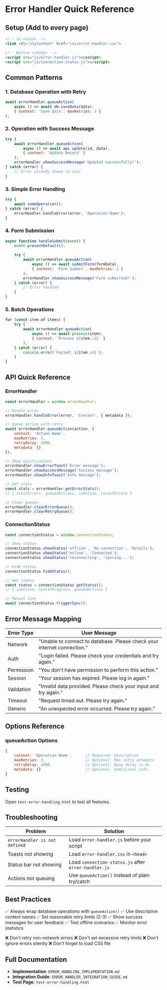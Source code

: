 # Error Handler Quick Reference

## Setup (Add to every page)

```html
<!-- In <head> -->
<link rel="stylesheet" href="css/error-handler.css">

<!-- Before </body> -->
<script src="js/error-handler.js"></script>
<script src="js/connection-status.js"></script>
```

## Common Patterns

### 1. Database Operation with Retry
```javascript
await errorHandler.queueAction(
    async () => await db.saveData(data),
    { context: 'Save Data', maxRetries: 3 }
);
```

### 2. Operation with Success Message
```javascript
try {
    await errorHandler.queueAction(
        async () => await api.update(id, data),
        { context: 'Update Record' }
    );
    errorHandler.showSuccessMessage('Updated successfully!');
} catch (error) {
    // Error already shown to user
}
```

### 3. Simple Error Handling
```javascript
try {
    await someOperation();
} catch (error) {
    errorHandler.handleError(error, 'Operation Name');
}
```

### 4. Form Submission
```javascript
async function handleSubmit(event) {
    event.preventDefault();
    
    try {
        await errorHandler.queueAction(
            async () => await submitForm(formData),
            { context: 'Form Submit', maxRetries: 2 }
        );
        errorHandler.showSuccessMessage('Form submitted!');
    } catch (error) {
        // Error handled
    }
}
```

### 5. Batch Operations
```javascript
for (const item of items) {
    try {
        await errorHandler.queueAction(
            async () => await process(item),
            { context: `Process ${item.id}` }
        );
    } catch (error) {
        console.error(`Failed: ${item.id}`);
    }
}
```

## API Quick Reference

### ErrorHandler
```javascript
const errorHandler = window.errorHandler;

// Handle error
errorHandler.handleError(error, 'Context', { metadata });

// Queue action with retry
await errorHandler.queueAction(action, {
    context: 'Action Name',
    maxRetries: 3,
    retryDelay: 2000,
    metadata: {}
});

// Show notifications
errorHandler.showErrorToast('Error message');
errorHandler.showSuccessMessage('Success message');
errorHandler.showInfoToast('Info message');

// Get stats
const stats = errorHandler.getErrorStats();
// { totalErrors, queuedActions, isOnline, recentErrors }

// Clear queues
errorHandler.clearErrorQueue();
errorHandler.clearRetryQueue();
```

### ConnectionStatus
```javascript
const connectionStatus = window.connectionStatus;

// Show status
connectionStatus.showStatus('offline', 'No connection', 'Details');
connectionStatus.showStatus('online', 'Connected');
connectionStatus.showStatus('reconnecting', 'Syncing...');

// Hide status
connectionStatus.hideStatus();

// Get status
const status = connectionStatus.getStatus();
// { isOnline, syncInProgress, queuedActions }

// Manual sync
await connectionStatus.triggerSync();
```

## Error Message Mapping

| Error Type | User Message |
|------------|--------------|
| Network | "Unable to connect to database. Please check your internet connection." |
| Auth | "Login failed. Please check your credentials and try again." |
| Permission | "You don't have permission to perform this action." |
| Session | "Your session has expired. Please log in again." |
| Validation | "Invalid data provided. Please check your input and try again." |
| Timeout | "Request timed out. Please try again." |
| Generic | "An unexpected error occurred. Please try again." |

## Options Reference

### queueAction Options
```javascript
{
    context: 'Operation Name',      // Required: Description
    maxRetries: 3,                  // Optional: Max retry attempts
    retryDelay: 2000,               // Optional: Base delay in ms
    metadata: {}                    // Optional: Additional info
}
```

## Testing

Open `test-error-handling.html` to test all features.

## Troubleshooting

| Problem | Solution |
|---------|----------|
| `errorHandler is not defined` | Load `error-handler.js` before your script |
| Toasts not showing | Load `error-handler.css` in `<head>` |
| Status bar not showing | Load `connection-status.js` after `error-handler.js` |
| Actions not queuing | Use `queueAction()` instead of plain try/catch |

## Best Practices

✅ Always wrap database operations with `queueAction()`
✅ Use descriptive context names
✅ Set reasonable retry limits (2-3)
✅ Show success messages for user feedback
✅ Test offline scenarios
✅ Monitor error statistics

❌ Don't retry non-network errors
❌ Don't set excessive retry limits
❌ Don't ignore errors silently
❌ Don't forget to load CSS file

## Full Documentation

- **Implementation**: `ERROR_HANDLING_IMPLEMENTATION.md`
- **Integration Guide**: `ERROR_HANDLER_INTEGRATION_GUIDE.md`
- **Test Page**: `test-error-handling.html`
